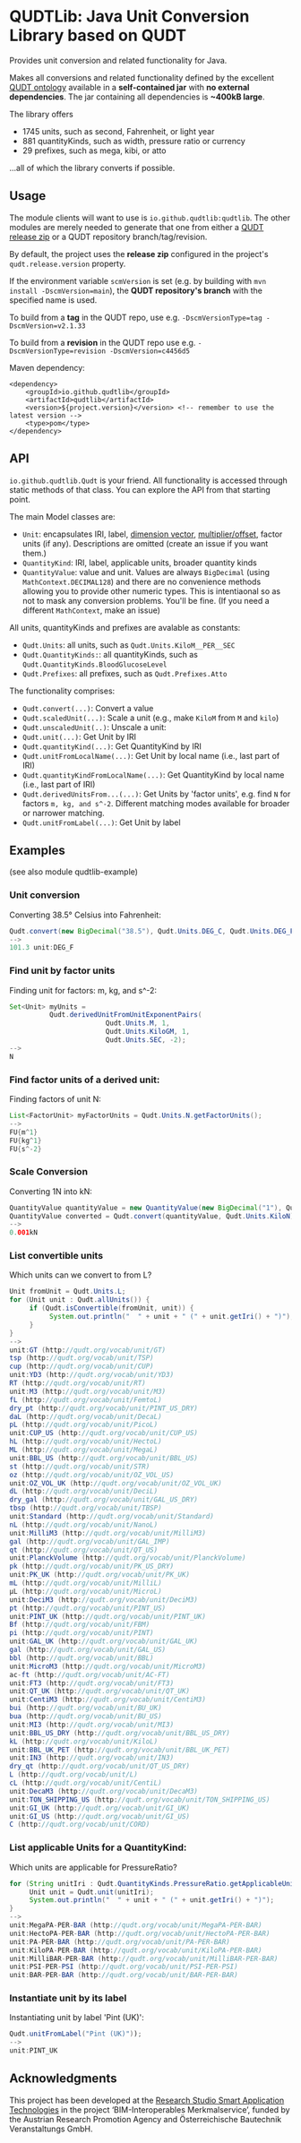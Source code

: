 # QUDTLib: Java Unit Conversion Library based on QUDT

Provides unit conversion and related functionality for Java.

Makes all conversions and related functionality defined by the excellent [QUDT ontology](https://qudt.org) available in a
**self-contained jar**  with **no external dependencies**. The jar containing all dependencies is **~400kB large**.

The library offers
* 1745 units, such as second, Fahrenheit, or light year
* 881 quantityKinds, such as width, pressure ratio or currency
* 29 prefixes, such as mega, kibi, or atto

...all of which the library converts if possible.

## Usage

The module clients will want to use is `io.github.qudtlib:qudtlib`. The other modules are merely needed to generate that one from either a [QUDT release zip](https://github.com/qudt/qudt-public-repo/tags) or a QUDT repository branch/tag/revision.

By default, the project uses the **release zip** configured in the project's `qudt.release.version` property.

If the environment variable `scmVersion` is set (e.g. by building with `mvn install -DscmVersion=main`), the **QUDT repository's branch** with the specified name is used.

To build from a **tag** in the QUDT repo, use e.g. `-DscmVersionType=tag -DscmVersion=v2.1.33`

To build from a **revision** in the QUDT repo use e.g. `-DscmVersionType=revision -DscmVersion=c4456d5`

Maven dependency:

```
<dependency>
	<groupId>io.github.qudtlib</groupId>
	<artifactId>qudtlib</artifactId>
	<version>${project.version}</version> <!-- remember to use the latest version -->
	<type>pom</type>
</dependency>
```

## API

`io.github.qudtlib.Qudt` is your friend. All functionality is accessed through static methods of that class.
You can explore the API from that starting point.

The main Model classes are:
* `Unit`: encapsulates IRI, label, [dimension vector](https://github.com/qudt/qudt-public-repo/wiki/User-Guide-for-QUDT#3-introducing-dimension-vectors-for-si-units), [multiplier/offset](https://github.com/qudt/qudt-public-repo/wiki/User-Guide-for-QUDT#4-conversion-multipliers-in-qudt), factor units (if any). Descriptions are omitted (create an issue if you want them.)
* `QuantityKind`: IRI, label, applicable units, broader quantity kinds
* `QuantityValue`: value and unit. Values are always `BigDecimal` (using `MathContext.DECIMAL128`) and there are no convenience methods allowing you
to provide other numeric types. This is intentiaonal so as not to mask any conversion problems. You'll be fine. (If you need a different `MathContext`, make an issue)

All units, quantityKinds and prefixes are avalable as constants:
* `Qudt.Units`: all units, such as `Qudt.Units.KiloM__PER__SEC`
* `Qudt.QuantityKinds:`: all quantityKinds, such as `Qudt.QuantityKinds.BloodGlucoseLevel`
* `Qudt.Prefixes`: all prefixes, such as `Qudt.Prefixes.Atto`

The functionality comprises:
* `Qudt.convert(...)`: Convert a value
* `Qudt.scaledUnit(...)`: Scale a unit (e.g., make `KiloM` from `M` and `kilo`)
* `Qudt.unscaledUnit(..)`: Unscale a unit:
* `Qudt.unit(...)`: Get Unit by IRI
* `Qudt.quantityKind(...)`: Get QuantityKind by IRI
* `Qudt.unitFromLocalName(...)`: Get Unit by local name (i.e., last part of IRI)
* `Qudt.quantityKindFromLocalName(...)`: Get QuantityKind by local name (i.e., last part of IRI)
* `Qudt.derivedUnitsFrom...(...)`: Get Units by 'factor units', e.g. find `N` for factors  `m, kg, and s^-2`. Different matching modes available for broader or narrower matching.
* `Qudt.unitFromLabel(...)`: Get Unit by label

## Examples

(see also module qudtlib-example)

### Unit conversion

Converting 38.5° Celsius into Fahrenheit:

```java
Qudt.convert(new BigDecimal("38.5"), Qudt.Units.DEG_C, Qudt.Units.DEG_F));
-->
101.3 unit:DEG_F
```

### Find unit by factor units

Finding unit for factors: m, kg, and s^-2:

```java
Set<Unit> myUnits =
          Qudt.derivedUnitFromUnitExponentPairs(
                        Qudt.Units.M, 1,
                        Qudt.Units.KiloGM, 1,
                        Qudt.Units.SEC, -2);
-->
N
```

### Find factor units of a derived unit:

Finding factors of unit N:

```java
List<FactorUnit> myFactorUnits = Qudt.Units.N.getFactorUnits();
-->
FU{m^1}
FU{kg^1}
FU{s^-2}
```

### Scale Conversion

Converting 1N into kN:

```java
QuantityValue quantityValue = new QuantityValue(new BigDecimal("1"), Qudt.Units.N);
QuantityValue converted = Qudt.convert(quantityValue, Qudt.Units.KiloN);
-->
0.001kN
```

### List convertible units

Which units can we convert to from L?

```java
Unit fromUnit = Qudt.Units.L;
for (Unit unit : Qudt.allUnits()) {
     if (Qudt.isConvertible(fromUnit, unit)) {
          System.out.println("  " + unit + " (" + unit.getIri() + ")");
     }
}
-->
unit:GT (http://qudt.org/vocab/unit/GT)
tsp (http://qudt.org/vocab/unit/TSP)
cup (http://qudt.org/vocab/unit/CUP)
unit:YD3 (http://qudt.org/vocab/unit/YD3)
RT (http://qudt.org/vocab/unit/RT)
unit:M3 (http://qudt.org/vocab/unit/M3)
fL (http://qudt.org/vocab/unit/FemtoL)
dry_pt (http://qudt.org/vocab/unit/PINT_US_DRY)
daL (http://qudt.org/vocab/unit/DecaL)
pL (http://qudt.org/vocab/unit/PicoL)
unit:CUP_US (http://qudt.org/vocab/unit/CUP_US)
hL (http://qudt.org/vocab/unit/HectoL)
ML (http://qudt.org/vocab/unit/MegaL)
unit:BBL_US (http://qudt.org/vocab/unit/BBL_US)
st (http://qudt.org/vocab/unit/STR)
oz (http://qudt.org/vocab/unit/OZ_VOL_US)
unit:OZ_VOL_UK (http://qudt.org/vocab/unit/OZ_VOL_UK)
dL (http://qudt.org/vocab/unit/DeciL)
dry_gal (http://qudt.org/vocab/unit/GAL_US_DRY)
tbsp (http://qudt.org/vocab/unit/TBSP)
unit:Standard (http://qudt.org/vocab/unit/Standard)
nL (http://qudt.org/vocab/unit/NanoL)
unit:MilliM3 (http://qudt.org/vocab/unit/MilliM3)
gal (http://qudt.org/vocab/unit/GAL_IMP)
qt (http://qudt.org/vocab/unit/QT_US)
unit:PlanckVolume (http://qudt.org/vocab/unit/PlanckVolume)
pk (http://qudt.org/vocab/unit/PK_US_DRY)
unit:PK_UK (http://qudt.org/vocab/unit/PK_UK)
mL (http://qudt.org/vocab/unit/MilliL)
μL (http://qudt.org/vocab/unit/MicroL)
unit:DeciM3 (http://qudt.org/vocab/unit/DeciM3)
pt (http://qudt.org/vocab/unit/PINT_US)
unit:PINT_UK (http://qudt.org/vocab/unit/PINT_UK)
Bf (http://qudt.org/vocab/unit/FBM)
pi (http://qudt.org/vocab/unit/PINT)
unit:GAL_UK (http://qudt.org/vocab/unit/GAL_UK)
gal (http://qudt.org/vocab/unit/GAL_US)
bbl (http://qudt.org/vocab/unit/BBL)
unit:MicroM3 (http://qudt.org/vocab/unit/MicroM3)
ac-ft (http://qudt.org/vocab/unit/AC-FT)
unit:FT3 (http://qudt.org/vocab/unit/FT3)
unit:QT_UK (http://qudt.org/vocab/unit/QT_UK)
unit:CentiM3 (http://qudt.org/vocab/unit/CentiM3)
bui (http://qudt.org/vocab/unit/BU_UK)
bua (http://qudt.org/vocab/unit/BU_US)
unit:MI3 (http://qudt.org/vocab/unit/MI3)
unit:BBL_US_DRY (http://qudt.org/vocab/unit/BBL_US_DRY)
kL (http://qudt.org/vocab/unit/KiloL)
unit:BBL_UK_PET (http://qudt.org/vocab/unit/BBL_UK_PET)
unit:IN3 (http://qudt.org/vocab/unit/IN3)
dry_qt (http://qudt.org/vocab/unit/QT_US_DRY)
L (http://qudt.org/vocab/unit/L)
cL (http://qudt.org/vocab/unit/CentiL)
unit:DecaM3 (http://qudt.org/vocab/unit/DecaM3)
unit:TON_SHIPPING_US (http://qudt.org/vocab/unit/TON_SHIPPING_US)
unit:GI_UK (http://qudt.org/vocab/unit/GI_UK)
unit:GI_US (http://qudt.org/vocab/unit/GI_US)
C (http://qudt.org/vocab/unit/CORD)
```

### List applicable Units for a QuantityKind:

Which units are applicable for PressureRatio?

```java
for (String unitIri : Qudt.QuantityKinds.PressureRatio.getApplicableUnits()) {
     Unit unit = Qudt.unit(unitIri);
     System.out.println("  " + unit + " (" + unit.getIri() + ")");
}
-->
unit:MegaPA-PER-BAR (http://qudt.org/vocab/unit/MegaPA-PER-BAR)
unit:HectoPA-PER-BAR (http://qudt.org/vocab/unit/HectoPA-PER-BAR)
unit:PA-PER-BAR (http://qudt.org/vocab/unit/PA-PER-BAR)
unit:KiloPA-PER-BAR (http://qudt.org/vocab/unit/KiloPA-PER-BAR)
unit:MilliBAR-PER-BAR (http://qudt.org/vocab/unit/MilliBAR-PER-BAR)
unit:PSI-PER-PSI (http://qudt.org/vocab/unit/PSI-PER-PSI)
unit:BAR-PER-BAR (http://qudt.org/vocab/unit/BAR-PER-BAR)
```

### Instantiate unit by its label

Instantiating unit by label 'Pint (UK)':

```java
Qudt.unitFromLabel("Pint (UK)"));
-->
unit:PINT_UK
```

## Acknowledgments

This project has been developed at the [Research Studio Smart Application Technologies](https://sat.researchstudio.at) in the project ‘BIM-Interoperables Merkmalservice’, funded by the
Austrian Research Promotion Agency and Österreichische Bautechnik Veranstaltungs GmbH.
